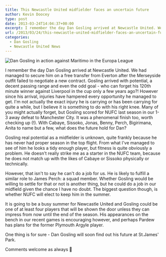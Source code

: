 ```yaml
---
title: This Newcastle United midfielder faces an uncertain future
author: Kevin Doocey
type: post
date: 2013-03-24T14:04:37+00:00
excerpt: I remember the day Dan Gosling arrived at Newcastle United. We had managed to secure him on a free transfer from Everton after the Merseyside outfit failed to negotiate a new contract...
url: /2013/03/24/this-newcastle-united-midfielder-faces-an-uncertain-future/
categories:
  - Dan Gosling
  - Newcastle United News
---
```


![Dan Gosling in action against Maritimo in the Europa League](https://www.tynetime.com/wp-content/uploads/2013/03/Dan-Gosling-Maritimo.jpg "Gosling - Arrived on Tyneside with high hopes but injuries hampered progress")

I remember the day Dan Gosling arrived at Newcastle United. We had managed to secure him on a free transfer from Everton after the Merseyside outfit failed to negotiate a new contract. Gosling arrived with potential, a decent passing range and even the odd goal - who can forget his 120th minute winner against Liverpool in the cup only a few years ago?! However since his arrival, injuries have hampered every opportunity he managed to get. I'm not actually the exact injury he is carrying or has been carrying for quite a while, but I believe it is something to do with his right knee. Many of you might actually forget, but Gosling scored for NUFC last season in our 1-3 away defeat to Manchester City. It was a phenomenal finish too, worth checking up (!). With Cabaye, Sissoko, Jonas, Benny, Perch, Bigirimana, Anita to name but a few, what does the future hold for Dan?

Gosling real potential as a midfielder is unknown, quite frankly because he has never had proper season in the top flight. From what I've managed to see of him he looks a tidy enough player, but fitness is quite obviously a problem. He doesn't really strike me as a starter in the NUFC team, because he does not match up with the likes of Cabaye or Sissoko physically or technically.

However, that isn't to say he can't do a job for us. He is likely to fulfill a similar role to James Perch: a squad member. Whether Gosling would be willing to settle for that or not is another thing, but he could do a job in our midfield given the chance I have no doubt. The biggest question though, is whether NUFC will elect to keep him in the summer.

It is going to be a busy summer for Newcastle United and Gosling could be one of at least four players that will be shown the door unless they can impress from now until the end of the season. His appearances on the bench in our recent games is encouraging however, and perhaps Pardew has plans for the former Plymouth Argyle player.

One thing is for sure - Dan Gosling will soon find out his future at St.James' Park.

Comments welcome as always 🙂
